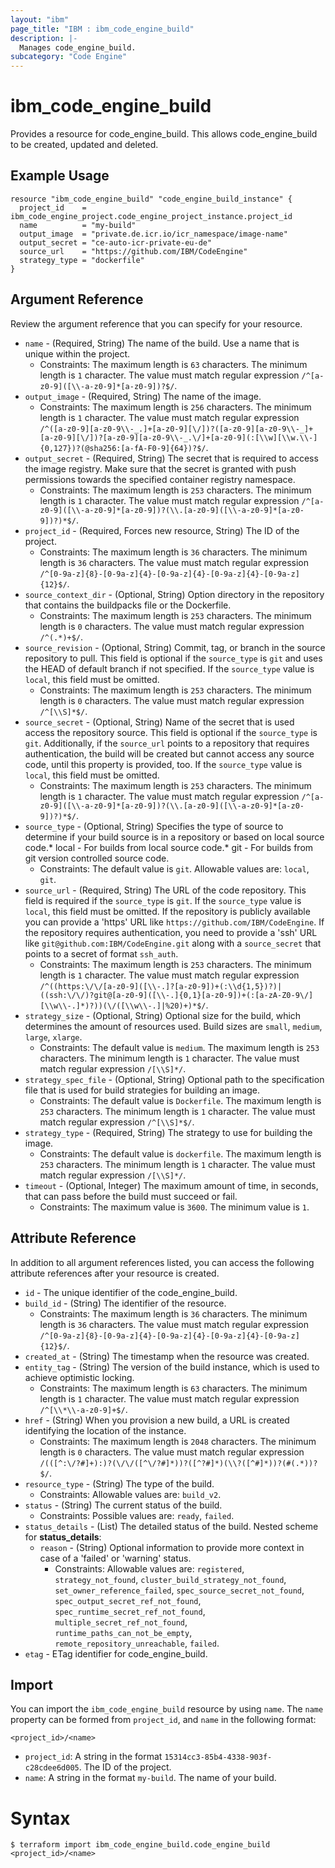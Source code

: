 ```yaml
---
layout: "ibm"
page_title: "IBM : ibm_code_engine_build"
description: |-
  Manages code_engine_build.
subcategory: "Code Engine"
---
```


# ibm_code_engine_build

Provides a resource for code_engine_build. This allows code_engine_build to be created, updated and deleted.

## Example Usage

```hcl
resource "ibm_code_engine_build" "code_engine_build_instance" {
  project_id    = ibm_code_engine_project.code_engine_project_instance.project_id
  name          = "my-build"
  output_image  = "private.de.icr.io/icr_namespace/image-name"
  output_secret = "ce-auto-icr-private-eu-de"
  source_url    = "https://github.com/IBM/CodeEngine"
  strategy_type = "dockerfile"
}
```

## Argument Reference

Review the argument reference that you can specify for your resource.

* `name` - (Required, String) The name of the build. Use a name that is unique within the project.
  * Constraints: The maximum length is `63` characters. The minimum length is `1` character. The value must match regular expression `/^[a-z0-9]([\\-a-z0-9]*[a-z0-9])?$/`.
* `output_image` - (Required, String) The name of the image.
  * Constraints: The maximum length is `256` characters. The minimum length is `1` character. The value must match regular expression `/^([a-z0-9][a-z0-9\\-_.]+[a-z0-9][\/])?([a-z0-9][a-z0-9\\-_]+[a-z0-9][\/])?[a-z0-9][a-z0-9\\-_.\/]+[a-z0-9](:[\\w][\\w.\\-]{0,127})?(@sha256:[a-fA-F0-9]{64})?$/`.
* `output_secret` - (Required, String) The secret that is required to access the image registry. Make sure that the secret is granted with push permissions towards the specified container registry namespace.
  * Constraints: The maximum length is `253` characters. The minimum length is `1` character. The value must match regular expression `/^[a-z0-9]([\\-a-z0-9]*[a-z0-9])?(\\.[a-z0-9]([\\-a-z0-9]*[a-z0-9])?)*$/`.
* `project_id` - (Required, Forces new resource, String) The ID of the project.
  * Constraints: The maximum length is `36` characters. The minimum length is `36` characters. The value must match regular expression `/^[0-9a-z]{8}-[0-9a-z]{4}-[0-9a-z]{4}-[0-9a-z]{4}-[0-9a-z]{12}$/`.
* `source_context_dir` - (Optional, String) Option directory in the repository that contains the buildpacks file or the Dockerfile.
  * Constraints: The maximum length is `253` characters. The minimum length is `0` characters. The value must match regular expression `/^(.*)+$/`.
* `source_revision` - (Optional, String) Commit, tag, or branch in the source repository to pull. This field is optional if the `source_type` is `git` and uses the HEAD of default branch if not specified. If the `source_type` value is `local`, this field must be omitted.
  * Constraints: The maximum length is `253` characters. The minimum length is `0` characters. The value must match regular expression `/^[\\S]*$/`.
* `source_secret` - (Optional, String) Name of the secret that is used access the repository source. This field is optional if the `source_type` is `git`. Additionally, if the `source_url` points to a repository that requires authentication, the build will be created but cannot access any source code, until this property is provided, too. If the `source_type` value is `local`, this field must be omitted.
  * Constraints: The maximum length is `253` characters. The minimum length is `1` character. The value must match regular expression `/^[a-z0-9]([\\-a-z0-9]*[a-z0-9])?(\\.[a-z0-9]([\\-a-z0-9]*[a-z0-9])?)*$/`.
* `source_type` - (Optional, String) Specifies the type of source to determine if your build source is in a repository or based on local source code.* local - For builds from local source code.* git - For builds from git version controlled source code.
  * Constraints: The default value is `git`. Allowable values are: `local`, `git`.
* `source_url` - (Required, String) The URL of the code repository. This field is required if the `source_type` is `git`. If the `source_type` value is `local`, this field must be omitted. If the repository is publicly available you can provide a 'https' URL like `https://github.com/IBM/CodeEngine`. If the repository requires authentication, you need to provide a 'ssh' URL like `git@github.com:IBM/CodeEngine.git` along with a `source_secret` that points to a secret of format `ssh_auth`.
  * Constraints: The maximum length is `253` characters. The minimum length is `1` character. The value must match regular expression `/^((https:\/\/[a-z0-9]([\\-.]?[a-z0-9])+(:\\d{1,5})?)|((ssh:\/\/)?git@[a-z0-9]([\\-.]{0,1}[a-z0-9])+(:[a-zA-Z0-9\/][\\w\\-.]*)?))(\/([\\w\\-.]|%20)+)*$/`.
* `strategy_size` - (Optional, String) Optional size for the build, which determines the amount of resources used. Build sizes are `small`, `medium`, `large`, `xlarge`.
  * Constraints: The default value is `medium`. The maximum length is `253` characters. The minimum length is `1` character. The value must match regular expression `/[\\S]*/`.
* `strategy_spec_file` - (Optional, String) Optional path to the specification file that is used for build strategies for building an image.
  * Constraints: The default value is `Dockerfile`. The maximum length is `253` characters. The minimum length is `1` character. The value must match regular expression `/^[\\S]*$/`.
* `strategy_type` - (Required, String) The strategy to use for building the image.
  * Constraints: The default value is `dockerfile`. The maximum length is `253` characters. The minimum length is `1` character. The value must match regular expression `/[\\S]*/`.
* `timeout` - (Optional, Integer) The maximum amount of time, in seconds, that can pass before the build must succeed or fail.
  * Constraints: The maximum value is `3600`. The minimum value is `1`.

## Attribute Reference

In addition to all argument references listed, you can access the following attribute references after your resource is created.

* `id` - The unique identifier of the code_engine_build.
* `build_id` - (String) The identifier of the resource.
  * Constraints: The maximum length is `36` characters. The minimum length is `36` characters. The value must match regular expression `/^[0-9a-z]{8}-[0-9a-z]{4}-[0-9a-z]{4}-[0-9a-z]{4}-[0-9a-z]{12}$/`.
* `created_at` - (String) The timestamp when the resource was created.
* `entity_tag` - (String) The version of the build instance, which is used to achieve optimistic locking.
  * Constraints: The maximum length is `63` characters. The minimum length is `1` character. The value must match regular expression `/^[\\*\\-a-z0-9]+$/`.
* `href` - (String) When you provision a new build,  a URL is created identifying the location of the instance.
  * Constraints: The maximum length is `2048` characters. The minimum length is `0` characters. The value must match regular expression `/(([^:\/?#]+):)?(\/\/([^\/?#]*))?([^?#]*)(\\?([^#]*))?(#(.*))?$/`.
* `resource_type` - (String) The type of the build.
  * Constraints: Allowable values are: `build_v2`.
* `status` - (String) The current status of the build.
  * Constraints: Possible values are: `ready`, `failed`.
* `status_details` - (List) The detailed status of the build.
Nested scheme for **status_details**:
	* `reason` - (String) Optional information to provide more context in case of a 'failed' or 'warning' status.
	  * Constraints: Allowable values are: `registered`, `strategy_not_found`, `cluster_build_strategy_not_found`, `set_owner_reference_failed`, `spec_source_secret_not_found`, `spec_output_secret_ref_not_found`, `spec_runtime_secret_ref_not_found`, `multiple_secret_ref_not_found`, `runtime_paths_can_not_be_empty`, `remote_repository_unreachable`, `failed`.
* `etag` - ETag identifier for code_engine_build.

## Import

You can import the `ibm_code_engine_build` resource by using `name`.
The `name` property can be formed from `project_id`, and `name` in the following format:

```
<project_id>/<name>
```
* `project_id`: A string in the format `15314cc3-85b4-4338-903f-c28cdee6d005`. The ID of the project.
* `name`: A string in the format `my-build`. The name of your build.

# Syntax
```
$ terraform import ibm_code_engine_build.code_engine_build <project_id>/<name>
```
